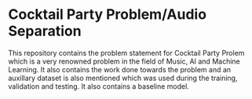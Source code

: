 # Cocktail Party Problem/Audio Separation

This repository contains the problem statement for Cocktail Party Prolem which is a very renowned problem in the field of Music, AI and Machine Learning. It also contains the work done towards the problem and an auxillary dataset is also mentioned which was used during the training, validation and testing. It also contains a baseline model.
